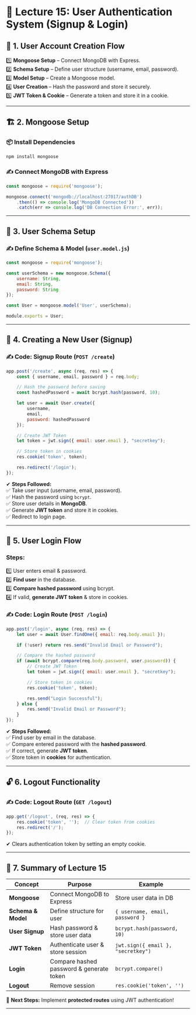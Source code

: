 # 🔐 **Lecture 15: User Authentication System (Signup & Login)**
  
## 📌 **1. User Account Creation Flow**  
1️⃣ **Mongoose Setup** – Connect MongoDB with Express.  
2️⃣ **Schema Setup** – Define user structure (username, email, password).  
3️⃣ **Model Setup** – Create a Mongoose model.  
4️⃣ **User Creation** – Hash the password and store it securely.  
5️⃣ **JWT Token & Cookie** – Generate a token and store it in a cookie.  

---

## 🏗 **2. Mongoose Setup**
### 📦 **Install Dependencies**
```sh
npm install mongoose
```
### ✍ **Connect MongoDB with Express**
```javascript
const mongoose = require('mongoose');

mongoose.connect('mongodb://localhost:27017/authDB')
    .then(() => console.log('MongoDB Connected'))
    .catch(err => console.log('DB Connection Error:', err));
```
---

## 📜 **3. User Schema Setup**
### ✍ **Define Schema & Model (`user.model.js`)**
```javascript
const mongoose = require('mongoose');

const userSchema = new mongoose.Schema({
    username: String,
    email: String,
    password: String
});

const User = mongoose.model('User', userSchema);

module.exports = User;
```

---

## 📝 **4. Creating a New User (Signup)**
### ✍ **Code: Signup Route (`POST /create`)**
```javascript
app.post('/create', async (req, res) => {
    const { username, email, password } = req.body;

    // Hash the password before saving
    const hashedPassword = await bcrypt.hash(password, 10);

    let user = await User.create({
        username,
        email,
        password: hashedPassword
    });

    // Create JWT Token
    let token = jwt.sign({ email: user.email }, "secretkey");

    // Store token in cookies
    res.cookie('token', token);

    res.redirect('/login');
});
```
✔ **Steps Followed:**  
✅ Take user input (username, email, password).  
✅ Hash the password using `bcrypt`.  
✅ Store user details in **MongoDB**.  
✅ Generate **JWT token** and store it in cookies.  
✅ Redirect to login page.  

---

## 🔐 **5. User Login Flow**
### **Steps:**  
1️⃣ User enters email & password.  
2️⃣ **Find user** in the database.  
3️⃣ **Compare hashed password** using bcrypt.  
4️⃣ If valid, **generate JWT token** & store in cookies.  

### ✍ **Code: Login Route (`POST /login`)**
```javascript
app.post('/login', async (req, res) => {
    let user = await User.findOne({ email: req.body.email });

    if (!user) return res.send("Invalid Email or Password");

    // Compare the hashed password
    if (await bcrypt.compare(req.body.password, user.password)) {
        // Create JWT Token
        let token = jwt.sign({ email: user.email }, "secretkey");

        // Store token in cookies
        res.cookie('token', token);

        res.send("Login Successful");
    } else {
        res.send("Invalid Email or Password");
    }
});
```
✔ **Steps Followed:**  
✅ Find user by email in the database.  
✅ Compare entered password with the **hashed password**.  
✅ If correct, generate **JWT token**.  
✅ Store token in **cookies** for authentication.  

---

## 🔓 **6. Logout Functionality**
### ✍ **Code: Logout Route (`GET /logout`)**
```javascript
app.get('/logout', (req, res) => {
    res.cookie('token', '');  // Clear token from cookies
    res.redirect('/');
});
```
✔ Clears authentication token by setting an empty cookie.  

---

## 🏁 **7. Summary of Lecture 15**
| Concept | Purpose | Example |
|---------|---------|---------|
| **Mongoose** | Connect MongoDB to Express | Store user data in DB |
| **Schema & Model** | Define structure for user | `{ username, email, password }` |
| **User Signup** | Hash password & store user data | `bcrypt.hash(password, 10)` |
| **JWT Token** | Authenticate user & store session | `jwt.sign({ email }, "secretkey")` |
| **Login** | Compare hashed password & generate token | `bcrypt.compare()` |
| **Logout** | Remove session | `res.cookie('token', '')` |

🚀 **Next Steps:** Implement **protected routes** using JWT authentication!  

---

